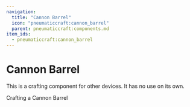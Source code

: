 ```yaml
---
navigation:
  title: "Cannon Barrel"
  icon: "pneumaticcraft:cannon_barrel"
  parent: pneumaticcraft:components.md
item_ids:
  - pneumaticcraft:cannon_barrel
---
```


# Cannon Barrel

This is a crafting component for other devices. It has no use on its own.

Crafting a Cannon Barrel

<Recipe id="pneumaticcraft:cannon_barrel" />

